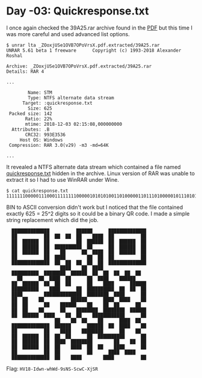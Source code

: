 # Day -03: Quickresponse.txt

I once again checked the 39A25.rar archive found in the [PDF](../day-10/files/ZOoxjUSe1OVB7OPoVrsX.pdf) but this time I was more careful and used advanced list options.

```
$ unrar lta _ZOoxjUSe1OVB7OPoVrsX.pdf.extracted/39A25.rar 
UNRAR 5.61 beta 1 freeware      Copyright (c) 1993-2018 Alexander Roshal

Archive: _ZOoxjUSe1OVB7OPoVrsX.pdf.extracted/39A25.rar
Details: RAR 4

...

        Name: STM
        Type: NTFS alternate data stream
      Target: :quickresponse.txt
        Size: 625
 Packed size: 142
       Ratio: 22%
       mtime: 2018-12-03 02:15:08,000000000
  Attributes: .B
       CRC32: 993E3536
     Host OS: Windows
 Compression: RAR 3.0(v29) -m3 -md=64K

...
```

It revealed a NTFS alternate data stream which contained a file named [quickresponse.txt](files/quickresponse.txt) hidden in the archive. Linux version of RAR was unable to extract it so I had to use WinRAR under Wine.

```
$ cat quickresponse.txt
1111111000001110001111111100000101010100110100000110111010000010111010111011011101011111010001011101101110100100010110101110110000010110000101010000011111111010101010101111111000
```

BIN to ASCII conversion didn't work but I noticed that the file contained exactly 625 = 25^2 digits so it could be a binary QR code. I made a simple string replacement which did the job.

```
  ██████████████          ██████      ██████████████
  ██          ██  ██  ██  ██    ████  ██          ██
  ██  ██████  ██          ██  ██████  ██  ██████  ██
  ██  ██████  ██  ██████████  ██      ██  ██████  ██
  ██  ██████  ██    ██      ██  ████  ██  ██████  ██
  ██          ██  ████        ██  ██  ██          ██
  ██████████████  ██  ██  ██  ██  ██  ██████████████
                    ████    ██  ████
  ██████████  ████████  ██████  ██  ██  ██  ██  ██
    ██      ██  ████  ██      ██  ████    ██████
  ██  ██████  ██  ██  ██      ██    ████      ██████
  ██████████    ████      ██  ██████████  ██  ██  ██
  ████        ██████████████  ████████  ████      ██
  ██  ██    ██          ██████      ████  ████    ██
  ██  ██      ██    ██████    ██    ██  ██      ██
  ██  ██    ██      ██    ████████  ████████  ██████
  ██  ██████  ████    ██  ██    ████████████      ██
                  ██    ██  ██    ██      ████  ██
  ██████████████  ██████      ██████  ██  ████    ██
  ██          ██    ████    ████████      ██    ██
  ██  ██████  ██  ██  ██      ██  ██████████      ██
  ██  ██████  ██  ████  ████████        ██    ██  ██
  ██  ██████  ██  ██    ████  ██  ██    ████      ██
  ██          ██  ██          ██      ████  ████
  ██████████████  ██    ████        ████          ██
```

Flag: `HV18-Idwn-whWd-9sNS-ScwC-XjSR`
